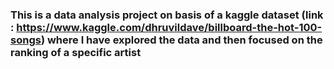 ### This is a data analysis project on basis of a kaggle dataset (link : https://www.kaggle.com/dhruvildave/billboard-the-hot-100-songs) where I have explored the data and then focused on the ranking of a specific artist
